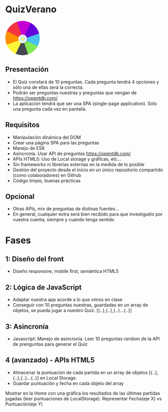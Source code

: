 # QuizVerano
![Ruleta colores](/spinning-wheel-color.jpg)

## Presentación

- El Quiz constará de 10 preguntas. Cada pregunta tendrá 4 opciones y sólo una de ellas será la correcta.
- Podrán ser preguntas nuestras y preguntas que vengan de https://opentdb.com/
- La aplicación tendrá que ser una SPA (single-page application). Sólo una pregunta cada vez en pantalla.

## Requisitos
- Manipulación dinámica del DOM
- Crear una página SPA para las preguntas
- Manejo de ES6
- Asincronía. Usar API de preguntas https://opentdb.com/
- APIs HTML5: Uso de Local storage y gráficas, etc...
- Sin frameworks ni librerias externas en la medida de lo posible
- Gestión del proyecto desde el inicio en un único repositorio compartido (como colaboradores) en Github
- Código limpio, buenas prácticas

## Opcional
- Otras APIs, mix de preguntas de distinas fuentes...
- En general, cualquier extra será bien recibido para que investiguéis por vuestra cuenta, siempre y cuando tenga sentido

# Fases

## 1: Diseño del front
- Diseño responsive, mobile first, semántica HTML5

## 2: Lógica de JavaScript
- Adaptar nuestra app acorde a lo que vimos en clase
- Conseguir con 10 preguntas nuestras, guardadas en un array de objetos, se pueda jugar a nuestro Quiz. [{..},{..},{..}...{..}]

## 3: Asincronía
- Javascript: Manejo de asincronía. Leer 10 preguntas random de la API de prenguntas para generar el Quiz

## 4 (avanzado) - APIs HTML5
- Almacenar la puntuación de cada partida en un array de objetos [{..},{..},{..}...{..}] en Local Storage. 
- Guardar puntuación y fecha en cada objeto del array

Mostrar en la Home con una gráfica los resultados de las últimas partidas jugadas (leer puntuaciones de LocalStorage). Representar Fecha(eje X) vs Puntuación(eje Y)


